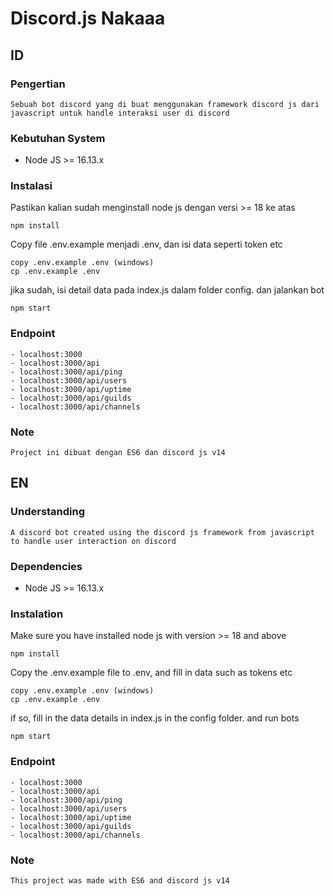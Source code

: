 # Discord.js Nakaaa

## ID

### Pengertian

    Sebuah bot discord yang di buat menggunakan framework discord js dari javascript untuk handle interaksi user di discord

### Kebutuhan System

- Node JS >= 16.13.x

### Instalasi

Pastikan kalian sudah menginstall node js dengan versi >= 18 ke atas

    npm install

Copy file .env.example menjadi .env, dan isi data seperti token etc

    copy .env.example .env (windows)
    cp .env.example .env

jika sudah, isi detail data pada index.js dalam folder config. dan jalankan bot

    npm start
    
### Endpoint

    - localhost:3000
    - localhost:3000/api
    - localhost:3000/api/ping
    - localhost:3000/api/users
    - localhost:3000/api/uptime
    - localhost:3000/api/guilds
    - localhost:3000/api/channels

### Note

    Project ini dibuat dengan ES6 dan discord js v14

## EN

### Understanding

    A discord bot created using the discord js framework from javascript to handle user interaction on discord

### Dependencies

- Node JS >= 16.13.x

### Instalation

Make sure you have installed node js with version >= 18 and above

    npm install

Copy the .env.example file to .env, and fill in data such as tokens etc

    copy .env.example .env (windows)
    cp .env.example .env

if so, fill in the data details in index.js in the config folder. and run bots

    npm start

### Endpoint

    - localhost:3000
    - localhost:3000/api
    - localhost:3000/api/ping
    - localhost:3000/api/users
    - localhost:3000/api/uptime
    - localhost:3000/api/guilds
    - localhost:3000/api/channels

### Note

    This project was made with ES6 and discord js v14
